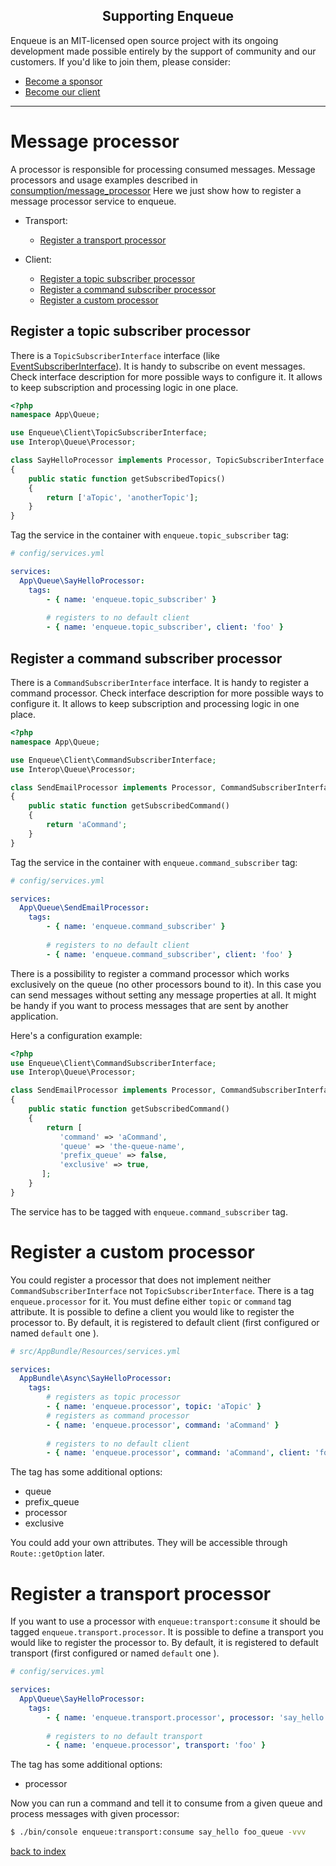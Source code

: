 <h2 align="center">Supporting Enqueue</h2>

Enqueue is an MIT-licensed open source project with its ongoing development made possible entirely by the support of community and our customers. If you'd like to join them, please consider:

- [Become a sponsor](https://www.patreon.com/makasim)
- [Become our client](http://forma-pro.com/)

---

# Message processor

A processor is responsible for processing consumed messages. 
Message processors and usage examples described in [consumption/message_processor](../consumption/message_processor.md)
Here we just show how to register a message processor service to enqueue.

* Transport:

  * [Register a transport processor](#register-a-transport-processor)

* Client: 

  * [Register a topic subscriber processor](#register-a-topic-subscriber-processor)
  * [Register a command subscriber processor](#register-a-command-subscriber-processor)
  * [Register a custom processor](#register-a-custom-processor)
   
## Register a topic subscriber processor

There is a `TopicSubscriberInterface` interface (like [EventSubscriberInterface](https://github.com/symfony/symfony/blob/master/src/Symfony/Component/EventDispatcher/EventSubscriberInterface.php)). 
It is handy to subscribe on event messages. 
Check interface description for more possible ways to configure it.
It allows to keep subscription and processing logic in one place.

```php
<?php
namespace App\Queue;

use Enqueue\Client\TopicSubscriberInterface;
use Interop\Queue\Processor;

class SayHelloProcessor implements Processor, TopicSubscriberInterface
{
    public static function getSubscribedTopics()
    {
        return ['aTopic', 'anotherTopic'];
    }
}
```

Tag the service in the container with `enqueue.topic_subscriber` tag:

```yaml
# config/services.yml

services:
  App\Queue\SayHelloProcessor:
    tags:
        - { name: 'enqueue.topic_subscriber' }
        
        # registers to no default client
        - { name: 'enqueue.topic_subscriber', client: 'foo' } 
```

## Register a command subscriber processor

There is a `CommandSubscriberInterface` interface. 
It is handy to register a command processor. 
Check interface description for more possible ways to configure it.
It allows to keep subscription and processing logic in one place.

```php
<?php
namespace App\Queue;

use Enqueue\Client\CommandSubscriberInterface;
use Interop\Queue\Processor;

class SendEmailProcessor implements Processor, CommandSubscriberInterface
{
    public static function getSubscribedCommand()
    {
        return 'aCommand';
    }
}
```

Tag the service in the container with `enqueue.command_subscriber` tag:

```yaml
# config/services.yml

services:
  App\Queue\SendEmailProcessor:
    tags:
        - { name: 'enqueue.command_subscriber' }
        
        # registers to no default client
        - { name: 'enqueue.command_subscriber', client: 'foo' } 
```

There is a possibility to register a command processor which works exclusively on the queue (no other processors bound to it).
In this case you can send messages without setting any message properties at all. 
It might be handy if you want to process messages that are sent by another application. 

Here's a configuration example:

```php
<?php
use Enqueue\Client\CommandSubscriberInterface;
use Interop\Queue\Processor;

class SendEmailProcessor implements Processor, CommandSubscriberInterface
{
    public static function getSubscribedCommand()
    {
        return [
           'command' => 'aCommand',
           'queue' => 'the-queue-name',
           'prefix_queue' => false,
           'exclusive' => true,
       ];
    }
}
```

The service has to be tagged with `enqueue.command_subscriber` tag.

# Register a custom processor

You could register a processor that does not implement neither `CommandSubscriberInterface` not `TopicSubscriberInterface`.
There is a tag `enqueue.processor` for it. You must define either `topic` or `command` tag attribute. 
It is possible to define a client you would like to register the processor to. By default, it is registered to default client (first configured or named `default` one ).

```yaml
# src/AppBundle/Resources/services.yml

services:
  AppBundle\Async\SayHelloProcessor:
    tags:
        # registers as topic processor 
        - { name: 'enqueue.processor', topic: 'aTopic' }
        # registers as command processor
        - { name: 'enqueue.processor', command: 'aCommand' }
        
        # registers to no default client
        - { name: 'enqueue.processor', command: 'aCommand', client: 'foo' }
```

The tag has some additional options:

* queue
* prefix_queue 
* processor
* exclusive

You could add your own attributes. They will be accessible through `Route::getOption` later.

# Register a transport processor 

If you want to use a processor with `enqueue:transport:consume` it should be tagged `enqueue.transport.processor`.
It is possible to define a transport you would like to register the processor to. By default, it is registered to default transport (first configured or named `default` one ).

```yaml
# config/services.yml

services:
  App\Queue\SayHelloProcessor:
    tags:
        - { name: 'enqueue.transport.processor', processor: 'say_hello' }
        
        # registers to no default transport
        - { name: 'enqueue.processor', transport: 'foo' } 
```  

The tag has some additional options:
 
* processor

Now you can run a command and tell it to consume from a given queue and process messages with given processor:

```bash
$ ./bin/console enqueue:transport:consume say_hello foo_queue -vvv 
```

[back to index](index.md)
